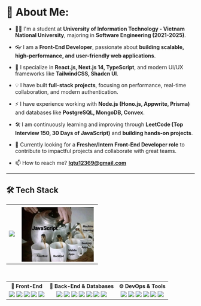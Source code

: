 # 💫 About Me:

-   👨‍💻 I'm a student at **University of Information Technology - Vietnam National University**, majoring in **Software Engineering (2021-2025)**.

-   👓 I am a **Front-End Developer**, passionate about **building scalable, high-performance, and user-friendly web applications**.

-   🌱 I specialize in **React.js, Next.js 14, TypeScript**, and modern UI/UX frameworks like **TailwindCSS, Shadcn UI**.

-   💡 I have built **full-stack projects**, focusing on performance, real-time collaboration, and modern authentication.

-   ⚡ I have experience working with **Node.js (Hono.js, Appwrite, Prisma)** and databases like **PostgreSQL, MongoDB, Convex**.

-   🛠 I am continuously learning and improving through **LeetCode (Top Interview 150, 30 Days of JavaScript)** and **building hands-on projects**.

-   🚀 Currently looking for a **Fresher/Intern Front-End Developer role** to contribute to impactful projects and collaborate with great teams.

-   📫 How to reach me? **lqtu12369@gmail.com**

---

## 🛠 **Tech Stack**

<div width="100%">

<table>
  <tr>
    <td><img src="https://github-readme-stats.vercel.app/api/top-langs?username=blueWhale1202&show_icons=true&locale=en&layout=compact&theme=onedark" height="150"></td>
    <td><img src="./javascript.jpg" height="150"></td>
  </tr>
</table>

<br />
<table>
<tr>
<th>🎨 Front-End</th>
<th>💾 Back-End & Databases</th>
<th>⚙️ DevOps & Tools</th>
</tr>

<tr>
<td align="center">
  <img src="https://img.shields.io/badge/-ReactJS-61DAFB?logo=react&logoColor=white&style=for-the-badge"/> 
  <img src="https://img.shields.io/badge/-Next.js-000000?logo=nextdotjs&logoColor=white&style=for-the-badge"/> 
  <img src="https://img.shields.io/badge/-TypeScript-3178C6?logo=typescript&logoColor=white&style=for-the-badge"/> 
  <img src="https://img.shields.io/badge/-TailwindCSS-06B6D4?logo=tailwindcss&logoColor=white&style=for-the-badge"/> 
  <img src="https://img.shields.io/badge/-Shadcn_UI-121212?logo=shadcn&logoColor=white&style=for-the-badge"/>
</td>

<td align="center">
  <img src="https://img.shields.io/badge/-Node.js-339933?logo=node.js&logoColor=white&style=for-the-badge"/> 
  <img src="https://img.shields.io/badge/-Hono.js-ff9900?logo=javascript&logoColor=white&style=for-the-badge"/> 
  <img src="https://img.shields.io/badge/-Appwrite-F02E65?logo=appwrite&logoColor=white&style=for-the-badge"/> 
  <img src="https://img.shields.io/badge/-Prisma-2D3748?logo=prisma&logoColor=white&style=for-the-badge"/> 
  <img src="https://img.shields.io/badge/-PostgreSQL-336791?logo=postgresql&logoColor=white&style=for-the-badge"/> 
  <img src="https://img.shields.io/badge/-MongoDB-47A248?logo=mongodb&logoColor=white&style=for-the-badge"/> 
  <img src="https://img.shields.io/badge/-Convex-000000?logo=convex&logoColor=white&style=for-the-badge"/>
</td>

<td align="center">
  <img src="https://img.shields.io/badge/-Git-F05032?logo=git&logoColor=white&style=for-the-badge"/> 
  <img src="https://img.shields.io/badge/-GitHub-181717?logo=github&logoColor=white&style=for-the-badge"/> 
  <img src="https://img.shields.io/badge/-Docker-2496ED?logo=docker&logoColor=white&style=for-the-badge"/> 
  <img src="https://img.shields.io/badge/-Vercel-000000?logo=vercel&logoColor=white&style=for-the-badge"/> 
  <img src="https://img.shields.io/badge/-Netlify-00C7B7?logo=netlify&logoColor=white&style=for-the-badge"/> 
  <img src="https://img.shields.io/badge/-CI/CD-FF9900?logo=githubactions&logoColor=white&style=for-the-badge"/>
</td>
</tr>
</table>

</div>
